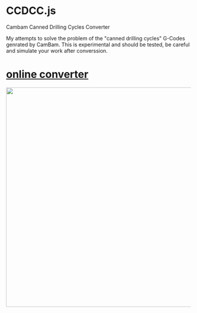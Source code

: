 CCDCC.js
========
Cambam Canned Drilling Cycles Converter

My attempts to solve the problem of the "canned drilling cycles" G-Codes genrated by CamBam. This is experimental and should be tested, be careful and simulate your work after converssion.

# [online converter](http://www.onlfait.ch/CCDCC.js/)

<img src="http://pix.slic.it/p/18a" width="600px"/>
